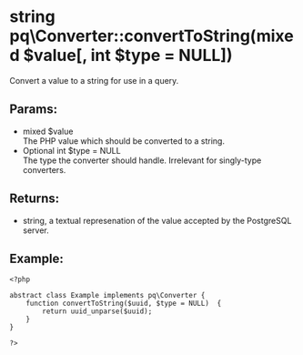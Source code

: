 # string pq\Converter::convertToString(mixed $value[, int $type = NULL])

Convert a value to a string for use in a query.

## Params:

* mixed $value  
  The PHP value which should be converted to a string.
* Optional int $type = NULL  
  The type the converter should handle. Irrelevant for singly-type converters.

## Returns:

* string, a textual represenation of the value accepted by the PostgreSQL server.

## Example:

	<?php
	
	abstract class Example implements pq\Converter {
		function convertToString($uuid, $type = NULL)  {
			return uuid_unparse($uuid);
		}
	}
	
	?>
